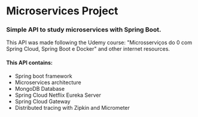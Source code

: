 # Microservices Project

### Simple API to study microservices with Spring Boot.

This API was made following the Udemy course: "Microsserviços do 0 com Spring Cloud, Spring Boot e Docker" and other
internet resources.

#### This API contains:

- Spring boot framework
- Microservices architecture
- MongoDB Database
- Spring Cloud Netflix Eureka Server
- Spring Cloud Gateway 
- Distributed tracing with Zipkin and Micrometer